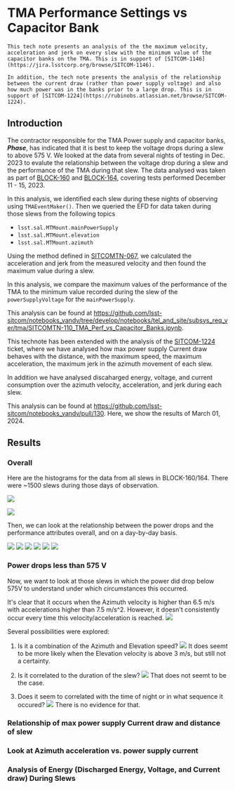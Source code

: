 # TMA Performance Settings vs Capacitor Bank

```{abstract}
This tech note presents an analysis of the the maximum velocity, acceleration and jerk on every slew with the minimum value of the capacitor banks on the TMA. This is in support of [SITCOM-1146](https://jira.lsstcorp.org/browse/SITCOM-1146).

In addition, the tech note presents the analysis of the relationship between the current draw (rather than power supply voltage) and also how much power was in the banks prior to a large drop. This is in support of [SITCOM-1224](https://rubinobs.atlassian.net/browse/SITCOM-1224).
```

## Introduction
The contractor responsible for the TMA Power supply and capacitor banks, **_Phase_**, has indicated that it is best to keep the voltage drops during a slew to above 575 V. 
We looked at the data from several nights of testing in Dec. 2023 to evalute the relationship between the voltage drop during a slew and the performance of the TMA during that slew. 
The data analysed was taken as part of [BLOCK-160](https://jira.lsstcorp.org/browse/BLOCK-160) and [BLOCK-164](https://jira.lsstcorp.org/browse/BLOCK-164), covering tests performed December 11 - 15, 2023.

In this analysis, we identified each slew during these nights of observing using `TMAEventMaker()`.
Then we queried the EFD for data taken during those slews from the following topics
* `lsst.sal.MTMount.mainPowerSupply`
* `lsst.sal.MTMount.elevation`
* `lsst.sal.MTMount.azimuth` 

Using the method defined in [SITCOMTN-067](https://sitcomtn-067.lsst.io), we calculated the acceleration and jerk from the measured velocity and then found the maximum value during a slew. 

In this analysis, we compare the maximum values of the performance of the TMA to the minimum value recorded during the slew of the `powerSupplyVoltage` for the `mainPowerSupply`.

This analysis can be found at https://github.com/lsst-sitcom/notebooks_vandv/tree/develop/notebooks/tel_and_site/subsys_req_ver/tma/SITCOMTN-110_TMA_Perf_vs_Capacitor_Banks.ipynb.

This technote has been extended with the analysis of the [SITCOM-1224](https://rubinobs.atlassian.net/browse/SITCOM-1224) ticket, where we have analysed how max power supply Current draw behaves with the distance, with the maximum speed, the maximum acceleration, the maximum jerk in the azimuth movement of each slew. 

In addition we have analysed discaharged energy, voltage, and current consumption over the azimuth velocity, acceleration, and jerk during each slew.

This analysis can be found at https://github.com/lsst-sitcom/notebooks_vandv/pull/130. Here, we show the results of  March 01, 2024.


## Results
### Overall
Here are the histograms for the data from all slews in BLOCK-160/164. There were ~1500 slews during those days of observation.

![](images/min_power_all_slews.png)

![](images/tma_perf_all_slews.png)

Then, we can look at the relationship between the power drops and the performance attributes overall, and on a day-by-day basis.

![](images/tma_perf_dec_2023.png)
![](images/tma_perf_20231211.png)
![](images/tma_perf_20231212.png)
![](images/tma_perf_20231213.png)
![](images/tma_perf_20231214.png)
![](images/tma_perf_20231215.png)

### Power drops less than 575 V
Now, we want to look at those slews in which the power did drop below 575V to understand under which circumstances this occurred.

It's clear that it occurs when the Azimuth velocity is higher than 6.5 m/s with accelerations higher than 7.5 m/s^2. However, it doesn't consistently occur every time this velocity/acceleration is reached.
![](images/min_power_less_575_hist.png)

Several possibilities were explored:
1. Is it a combination of the Azimuth and Elevation speed? 
![](images/el_v_az_vel.png)
It does seemt to be more likely when the Elevation velocity is above 3 m/s, but still not a certainty.

2. Is it correlated to the duration of the slew?
![](images/duration_hist.png)
That does not seemt to be the case.

3. Does it seem to correlated with the time of night or in what sequence it occured? 
![](images/time_sequence.png)
There is no evidence for that.

### Relationship of max power supply Current draw and distance of slew

### Look at Azimuth acceleration vs. power supply current

### Analysis of Energy (Discharged Energy, Voltage, and Current draw) During Slews
